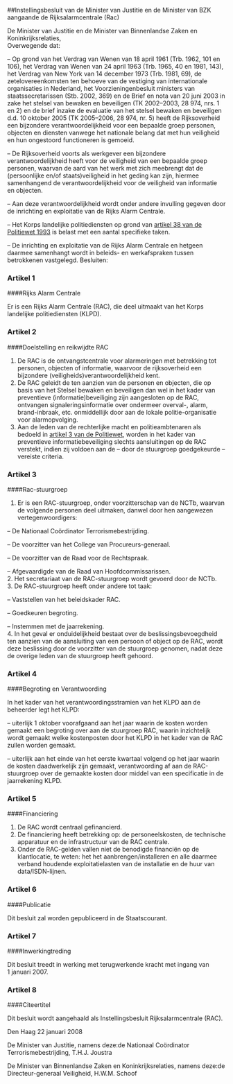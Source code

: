<meta http-equiv='Content-Type' content='text/html; charset=utf-8' />

##Instellingsbesluit van de Minister van Justitie en de Minister van BZK aangaande de Rijksalarmcentrale (Rac)

De Minister van Justitie en de Minister van Binnenlandse Zaken en Koninkrijksrelaties,  
Overwegende dat:

– Op grond van het Verdrag van Wenen van 18 april 1961 (Trb. 1962, 101 en 106), het Verdrag van Wenen van 24 april 1963 (Trb. 1965, 40 en 1981, 143), het Verdrag van New York van 14 december 1973 (Trb. 1981, 69), de zetelovereenkomsten ten behoeve van de vestiging van internationale organisaties in Nederland, het Voorzieningenbesluit ministers van staatssecretarissen (Stb. 2002, 369) en de Brief en nota van 20 juni 2003 in zake het stelsel van bewaken en beveiligen (TK 2002–2003, 28 974, nrs. 1 en 2) en de brief inzake de evaluatie van het stelsel bewaken en beveiligen d.d. 10 oktober 2005 (TK 2005–2006, 28 974, nr. 5) heeft de Rijksoverheid een bijzondere verantwoordelijkheid voor een bepaalde groep personen, objecten en diensten vanwege het nationale belang dat met hun veiligheid en hun ongestoord functioneren is gemoeid.

– De Rijksoverheid voorts als werkgever een bijzondere verantwoordelijkheid heeft voor de veiligheid van een bepaalde groep personen, waarvan de aard van het werk met zich meebrengt dat de (persoonlijke en/of staats)veiligheid in het geding kan zijn, hiermee samenhangend de verantwoordelijkheid voor de veiligheid van informatie en objecten.

– Aan deze verantwoordelijkheid wordt onder andere invulling gegeven door de inrichting en exploitatie van de Rijks Alarm Centrale.

– Het Korps landelijke politiediensten op grond van [artikel 38 van de Politiewet 1993](../../../../../wet/politiewet/1993/BWBR0006299/README.md) is belast met een aantal specifieke taken.

– De inrichting en exploitatie van de Rijks Alarm Centrale en hetgeen daarmee samenhangt wordt in beleids- en werkafspraken tussen betrokkenen vastgelegd.
Besluiten:    

### Artikel  1  

####Rijks Alarm Centrale

Er is een Rijks Alarm Centrale (RAC), die deel uitmaakt van het Korps landelijke politiediensten (KLPD). 

### Artikel  2  

####Doelstelling en reikwijdte RAC

1.  De RAC is de ontvangstcentrale voor alarmeringen met betrekking tot personen, objecten of informatie, waarvoor de rijksoverheid een bijzondere (veiligheids)verantwoordelijkheid kent.   
2.  De RAC geleidt de ten aanzien van de personen en objecten, die op basis van het Stelsel bewaken en beveiligen dan wel in het kader van preventieve (informatie)beveiliging zijn aangesloten op de RAC, ontvangen signaleringsinformatie over ondermeer overval-, alarm, brand-inbraak, etc. onmiddellijk door aan de lokale politie-organisatie voor alarmopvolging.   
3.  Aan de leden van de rechterlijke macht en politieambtenaren als bedoeld in [artikel 3 van de Politiewet](../../../../../wet/politiewet/1993/BWBR0006299/README.md), worden in het kader van preventieve informatiebeveiliging slechts aansluitingen op de RAC verstekt, indien zij voldoen aan de – door de stuurgroep goedgekeurde – vereiste criteria.  

### Artikel  3  

####Rac-stuurgroep

1.  Er is een RAC-stuurgroep, onder voorzitterschap van de NCTb, waarvan de volgende personen deel uitmaken, danwel door hen aangewezen vertegenwoordigers: 

– De Nationaal Coördinator Terrorismebestrijding.  

– De voorzitter van het College van Procureurs-generaal.  

– De voorzitter van de Raad voor de Rechtspraak.  

– Afgevaardigde van de Raad van Hoofdcommissarissen.     
2.  Het secretariaat van de RAC-stuurgroep wordt gevoerd door de NCTb.   
3.  De RAC-stuurgroep heeft onder andere tot taak: 

– Vaststellen van het beleidskader RAC.  

– Goedkeuren begroting.  

– Instemmen met de jaarrekening.     
4.  In het geval er onduidelijkheid bestaat over de beslissingsbevoegdheid ten aanzien van de aansluiting van een persoon of object op de RAC, wordt deze beslissing door de voorzitter van de stuurgroep genomen, nadat deze de overige leden van de stuurgroep heeft gehoord.  

### Artikel  4  

####Begroting en Verantwoording

In het kader van het verantwoordingsstramien van het KLPD aan de beheerder legt het KLPD: 

– uiterlijk 1 oktober voorafgaand aan het jaar waarin de kosten worden gemaakt een begroting over aan de stuurgroep RAC, waarin inzichtelijk wordt gemaakt welke kostenposten door het KLPD in het kader van de RAC zullen worden gemaakt.  

– uiterlijk aan het einde van het eerste kwartaal volgend op het jaar waarin de kosten daadwerkelijk zijn gemaakt, verantwoording af aan de RAC-stuurgroep over de gemaakte kosten door middel van een specificatie in de jaarrekening KLPD.   

### Artikel  5  

####Financiering

1.  De RAC wordt centraal gefinancierd.   
2.  De financiering heeft betrekking op: de personeelskosten, de technische apparatuur en de infrastructuur van de RAC centrale.   
3.  Onder de RAC-gelden vallen niet de benodigde financiën op de klantlocatie, te weten: het het aanbrengen/installeren en alle daarmee verband houdende exploitatielasten van de installatie en de huur van data/ISDN-lijnen.  

### Artikel  6  

####Publicatie

Dit besluit zal worden gepubliceerd in de Staatscourant. 

### Artikel  7  

####Inwerkingtreding

Dit besluit treedt in werking met terugwerkende kracht met ingang van 1 januari 2007. 

### Artikel  8  

####Citeertitel

Dit besluit wordt aangehaald als Instellingsbesluit Rijksalarmcentrale (RAC). 

Den Haag 
22 januari 2008   

De 
Minister van Justitie, namens deze:de 
Nationaal Coördinator Terrorismebestrijding, 
T.H.J. Joustra   

De 
Minister van Binnenlandse Zaken en Koninkrijksrelaties, namens deze:de 
Directeur-generaal Veiligheid, 
H.W.M. Schoof     
